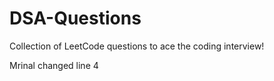# DSA-Questions
Collection of LeetCode questions to ace the coding interview!

Mrinal changed line 4

